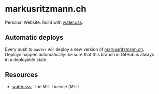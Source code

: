 # markusritzmann.ch

Personal Website. Build with [water.css](https://watercss.kognise.dev/).

## Automatic deploys

Every push to `master` will deploy a new version of [markusritzmann.ch](https://markusritzmann.ch/).
Deploys happen automatically: be sure that this branch in GitHub is always in a deployable state.

## Resources

- [water.css](https://github.com/kognise/water.css), The MIT License (MIT)
